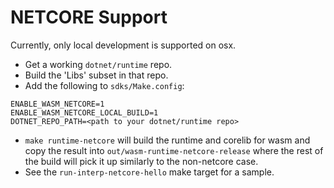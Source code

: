 # NETCORE Support

Currently, only local development is supported on osx.

- Get a working `dotnet/runtime` repo.
- Build the 'Libs' subset in that repo.
- Add the following to `sdks/Make.config`:

```
ENABLE_WASM_NETCORE=1
ENABLE_WASM_NETCORE_LOCAL_BUILD=1
DOTNET_REPO_PATH=<path to your dotnet/runtime repo>
```

- `make runtime-netcore` will build the runtime and corelib for wasm and copy
  the result into `out/wasm-runtime-netcore-release` where the rest of the build
  will pick it up similarly to the non-netcore case.
- See the `run-interp-netcore-hello` make target for a sample.
